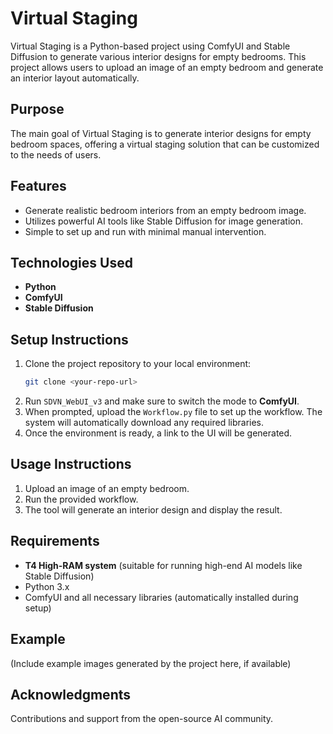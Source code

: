 # Virtual Staging

Virtual Staging is a Python-based project using ComfyUI and Stable Diffusion to generate various interior designs for empty bedrooms. This project allows users to upload an image of an empty bedroom and generate an interior layout automatically.

## Purpose

The main goal of Virtual Staging is to generate interior designs for empty bedroom spaces, offering a virtual staging solution that can be customized to the needs of users.

## Features

- Generate realistic bedroom interiors from an empty bedroom image.
- Utilizes powerful AI tools like Stable Diffusion for image generation.
- Simple to set up and run with minimal manual intervention.

## Technologies Used

- **Python**
- **ComfyUI**
- **Stable Diffusion**

## Setup Instructions

1. Clone the project repository to your local environment:
    ```bash
    git clone <your-repo-url>
    ```
2. Run `SDVN_WebUI_v3` and make sure to switch the mode to **ComfyUI**.
3. When prompted, upload the `Workflow.py` file to set up the workflow. The system will automatically download any required libraries.
4. Once the environment is ready, a link to the UI will be generated.

## Usage Instructions

1. Upload an image of an empty bedroom.
2. Run the provided workflow.
3. The tool will generate an interior design and display the result.

## Requirements

- **T4 High-RAM system** (suitable for running high-end AI models like Stable Diffusion)
- Python 3.x
- ComfyUI and all necessary libraries (automatically installed during setup)

## Example

(Include example images generated by the project here, if available)

## Acknowledgments

Contributions and support from the open-source AI community.
